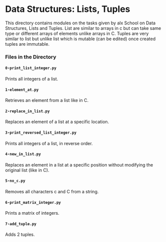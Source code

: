# Data Structures: Lists, Tuples #

This directory contains modules on the tasks given by alx School on Data Structures, Lists and Tuples. 
List are similar to arrays in c but can take same type or different arrays of elements unlike arrays in C. Tuples are very similar to list but unlike list which is mutable (can be edited) once created tuples are immutable.

### Files in the Directory ###

#### `0-print_list_integer.py` ####
   Prints all integers of a list.

#### `1-element_at.py` ####
   Retrieves an element from a list like in C.

#### `2-replace_in_list.py` ####
  Replaces an element of a list at a specific location.

#### `3-print_reversed_list_integer.py` ####
   Prints all integers of a list, in reverse order. 

#### `4-new_in_list.py` ####
  Replaces an element in a list at a specific position without modifying the original list (like in C).

#### `5-no_c.py` ####
   Removes all characters c and C from a string.

#### `6-print_matrix_integer.py` ####
  Prints a matrix of integers.

#### `7-add_tuple.py` ####
  Adds 2 tuples.
